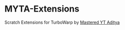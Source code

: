 # MYTA-Extensions
Scratch Extensions for TurboWarp by <a href="http://mytaditya.rf.gd" target="MYTA">Mastered YT Aditya</a>
